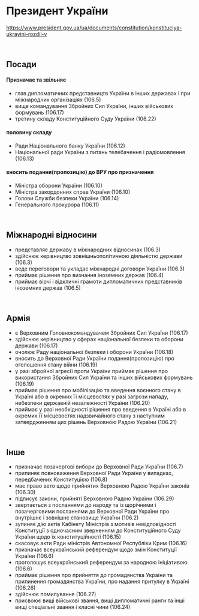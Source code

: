 # Президент України

https://www.president.gov.ua/ua/documents/constitution/konstituciya-ukrayini-rozdil-v

​​
## Посади
#### Призначає та звільняє 

* глав дипломатичних представництв України в інших державах і при міжнародних організаціях (106.5)
* вище командування Збройних Сил України, інших військових формувань (106.17)
* третину складу Конституційного Суду України (106.22)
#### половину складу 
* Ради Національного банку України (106.12)
* Національної ради України з питань телебачення і радіомовлення (106.13)
#### вносить подання(пропозицію) до ВРУ про призначення

* Міністра оборони України (106.10)
* Міністра закордонних справ України (106.10)
* Голови Служби безпеки України (106.14)
* Генерального прокурора (106.11)

​​
## Міжнародні відносини

* представляє державу в міжнародних відносинах (106.3)
* здійснює керівництво зовнішньополітичною діяльністю держави (106.3)
* веде переговори та укладає міжнародні договори України (106.3)
* приймає рішення про визнання іноземних держав (106.4)
* приймає вірчі і відкличні грамоти дипломатичних представників іноземних держав (106.5)

​​
## Армія

* є Верховним Головнокомандувачем Збройних Сил України (106.17)
* здійснює керівництво у сферах національної безпеки та оборони держави (106.17)
*  очолює Раду національної безпеки і оборони України (106.18)
*  вносить до Верховної Ради України подання(пропозицію) про оголошення стану війни (106.19)
* у разі збройної агресії проти України приймає рішення про використання Збройних Сил України та інших військових формувань (106.19)
*  приймає рішення про мобілізацію та введення воєнного стану в Україні або в окремих її місцевостях у разі загрози нападу, небезпеки державній незалежності України (106.20)
* приймає у разі необхідності рішення про введення в Україні або в окремих її місцевостях надзвичайного стану з наступним затвердженням цих рішень Верховною Радою України (106.21)

​​
## Інше

*  призначає позачергові вибори до Верховної Ради України (106.7)
* припиняє повноваження Верховної Ради України у випадках, передбачених Конституцією (106.8)
* має право вето щодо прийнятих Верховною Радою України законів (106.30)
* підписує закони, прийняті Верховною Радою України (106.29)
* звертається з посланнями до народу та із щорічними і позачерговими посланнями до Верховної Ради України про внутрішнє і зовнішнє становище України (106.2)
* зупиняє дію актів Кабінету Міністрів з мотивів невідповідності Конституції з одночасним зверненням до Конституційного Суду України щодо їх конституційності (106.15)
* скасовує акти Ради міністрів Автономної Республіки Крим (106.16)
* призначає всеукраїнський референдум щодо змін Конституції України (106.6)
* проголошує всеукраїнський референдум за народною ініціативою (106.6)
* приймає рішення про прийняття до громадянства України та припинення громадянства України, про надання притулку в Україні (106.26)
* здійснює помилування (106.27)
* присвоює вищі військові звання, вищі дипломатичні ранги та інші вищі спеціальні звання і класні чини (106.24)
